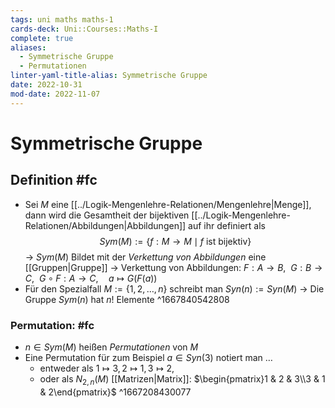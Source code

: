 ```yaml
---
tags: uni maths maths-1
cards-deck: Uni::Courses::Maths-I
complete: true
aliases:
  - Symmetrische Gruppe
  - Permutationen
linter-yaml-title-alias: Symmetrische Gruppe
date: 2022-10-31
mod-date: 2022-11-07
---
```


# Symmetrische Gruppe

## Definition #fc
- Sei $M$ eine [[../Logik-Mengenlehre-Relationen/Mengenlehre|Menge]], dann wird die Gesamtheit der bijektiven [[../Logik-Mengenlehre-Relationen/Abbildungen|Abbildungen]] auf ihr definiert als $$Sym(M):=\{f:M\rightarrow M\mid f\text{ ist bijektiv}\}$$
	-> $Sym(M)$ Bildet mit der *Verkettung von Abbildungen* eine [[Gruppen|Gruppe]]
	-> Verkettung von Abbildungen: $F:A\rightarrow B,~~G:B\rightarrow C,~~G\circ F:A\rightarrow C,\quad a\mapsto G(F(a))$
- Für den Spezialfall $M:=\{1,2,\dots,n\}$ schreibt man $Syn(n):=Syn(M)$
	-> Die Gruppe $Sym(n)$ hat $n!$ Elemente
^1667840542808

### Permutation: #fc
- $n\in Sym(M)$ heißen *Permutationen* von $M$
- Eine Permutation für zum Beispiel $a\in Syn(3)$ notiert man …
	- entweder als $1\mapsto3,2\mapsto1,3\mapsto2$,
	- oder als $N_{2,n}(M)$ [[Matrizen|Matrix]]: $\begin{pmatrix}1 & 2 & 3\\3 & 1 & 2\end{pmatrix}$
^1667208430077
